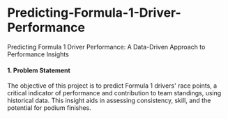 # Predicting-Formula-1-Driver-Performance
Predicting Formula 1 Driver Performance: A Data-Driven Approach to Performance Insights
#### 1. Problem Statement 
The objective of this project is to predict Formula 1 drivers' race points, a critical indicator of 
performance and contribution to team standings, using historical data. This insight aids in assessing 
consistency, skill, and the potential for podium finishes. 
